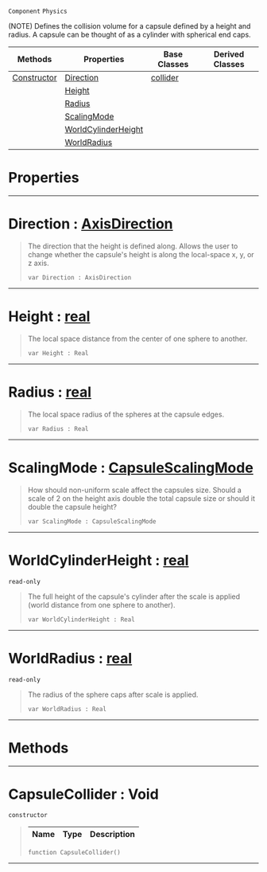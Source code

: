  `Component` `Physics`



(NOTE) Defines the collision volume for a capsule defined by a height and radius. A capsule can be thought of as a cylinder with spherical end caps.

|Methods|Properties|Base Classes|Derived Classes|
|---|---|---|---|
|[ Constructor](https://plasmaengine.github.io/PlasmaDocs/Plasma1/C++/code_reference/class_reference/capsulecollider.markdown#capsulecollider-void)|[ Direction](https://plasmaengine.github.io/PlasmaDocs/Plasma1/C++/code_reference/class_reference/capsulecollider.markdown#direction-plasma-engine-do)|[collider](https://plasmaengine.github.io/PlasmaDocs/Plasma1/C++/code_reference/class_reference/collider.markdown)| |
| |[ Height](https://plasmaengine.github.io/PlasmaDocs/Plasma1/C++/code_reference/class_reference/capsulecollider.markdown#height-plasma-engine-docum)| | |
| |[ Radius](https://plasmaengine.github.io/PlasmaDocs/Plasma1/C++/code_reference/class_reference/capsulecollider.markdown#radius-plasma-engine-docum)| | |
| |[ ScalingMode](https://plasmaengine.github.io/PlasmaDocs/Plasma1/C++/code_reference/class_reference/capsulecollider.markdown#scalingmode-plasma-engine)| | |
| |[ WorldCylinderHeight](https://plasmaengine.github.io/PlasmaDocs/Plasma1/C++/code_reference/class_reference/capsulecollider.markdown#worldcylinderheight-plasma)| | |
| |[ WorldRadius](https://plasmaengine.github.io/PlasmaDocs/Plasma1/C++/code_reference/class_reference/capsulecollider.markdown#worldradius-plasma-engine)| | |


 #  Properties


---  
 #  Direction : [AxisDirection](https://plasmaengine.github.io/PlasmaDocs/Plasma1/C++/code_reference/enum_reference.markdown#axisdirection)

> The direction that the height is defined along. Allows the user to change whether the capsule's height is along the local-space x, y, or z axis.
> ``` lang=cpp, name=Lightning
> var Direction : AxisDirection


---  
 #  Height : [real](https://plasmaengine.github.io/PlasmaDocs/Plasma1/C++/code_reference/lightning_base_types/real.markdown)

> The local space distance from the center of one sphere to another.
> ``` lang=cpp, name=Lightning
> var Height : Real


---  
 #  Radius : [real](https://plasmaengine.github.io/PlasmaDocs/Plasma1/C++/code_reference/lightning_base_types/real.markdown)

> The local space radius of the spheres at the capsule edges.
> ``` lang=cpp, name=Lightning
> var Radius : Real


---  
 #  ScalingMode : [CapsuleScalingMode](https://plasmaengine.github.io/PlasmaDocs/Plasma1/C++/code_reference/enum_reference.markdown#capsulescalingmode)

> How should non-uniform scale affect the capsules size. Should a scale of 2 on the height axis double the total capsule size or should it double the capsule height?
> ``` lang=cpp, name=Lightning
> var ScalingMode : CapsuleScalingMode


---  
 #  WorldCylinderHeight : [real](https://plasmaengine.github.io/PlasmaDocs/Plasma1/C++/code_reference/lightning_base_types/real.markdown)

 `read-only`

> The full height of the capsule's cylinder after the scale is applied (world distance from one sphere to another).
> ``` lang=cpp, name=Lightning
> var WorldCylinderHeight : Real


---  
 #  WorldRadius : [real](https://plasmaengine.github.io/PlasmaDocs/Plasma1/C++/code_reference/lightning_base_types/real.markdown)

 `read-only`

> The radius of the sphere caps after scale is applied.
> ``` lang=cpp, name=Lightning
> var WorldRadius : Real


---  
 #  Methods


---  
 #  CapsuleCollider : Void

 `constructor`

> 
> |Name|Type|Description|
> |---|---|---|
> ``` lang=cpp, name=Lightning
> function CapsuleCollider()
> ``` 


---  
 

 